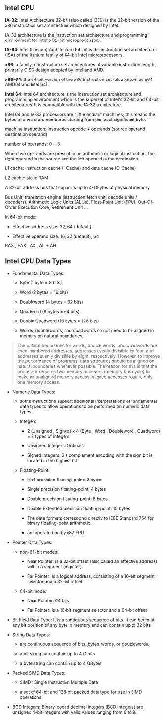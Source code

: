 ## Intel CPU

**IA-32**: Intel Architecture 32-bit (also called i386) is the 32-bit version of the x86 instruction set architecture which designed by Intel. 

IA-32 architecture is the instruction set architecture and programming environment for Intel's 32-bit microprocessors.

**IA-64**: Intel (Itanium) Architecture 64-bit is the instruction set architecture (ISA) of the Itanium family of 64-bit Intel microprocessors.

**x86**: a family of instruction set architectures of variable instruction length, primarily CISC design adopted by Intel and AMD. 

**x86-64**: the 64-bit version of the x86 instruction set (also known as x64, AMD64 and Intel 64).

**Intel 64**: Intel 64 architecture is the instruction set architecture and programming environment which is the superset of Intel's 32-bit and 64-bit architectures. It is compatible with the IA-32 architecture.


Intel 64 and IA-32 processors are "little endian" machines; this means the bytes of a word are numbered starting from the least significant byte.

machine instruction: instruction opcode + operands (source operand , destination operand)

number of operands: 0 ~ 3

When two operands are present in an arithmetic or logical instruction, the right operand is the source and the left operand is the destination.

L1 cache: instruction cache (I-Cache) and data cache (D-Cache)

L2 cache: static RAM

A 32-bit address bus that supports up to 4-GBytes of physical memory

Bus Unit, translation engine (instruction fetch unit, decode units / decoders), Arithmetic Logic Units (ALUs), Float-Point Unit (FPU), Out-Of-Order Execution Core, Retirement Unit ...

In 64-bit mode:

   + Effective address size: 32, 64 (default)

   + Effective operand size: 16, 32 (default), 64

RAX , EAX , AX , AL + AH

## Intel CPU Data Types

* Fundamental Data Types:

   + Byte (1 byte = 8 bits)

   + Word (2 bytes = 16 bits)

   + Doubleword (4 bytes = 32 bits)

   + Quadword (8 bytes = 64 bits)

   + Double Quadword (16 bytes = 128 bits)

   + Words, doublewords, and quadwords do not need to be aligned in memory on natural boundaries.

> The natural boundaries for words, double words, and quadwords are even-numbered addresses, 
> addresses evenly divisible by four, and addresses evenly divisible by eight, respectively.
> However, to improve the performance of programs, data structures should be aligned on natural boundaries whenever possible.
> The reason for this is that the processor requires two memory accesses (memory bus cycle) to make an unaligned memory access; 
> aligned accesses require only one memory access.

* Numeric Data Types:

   + some instructions support additional interpretations of fundamental data types to allow operations to be performed on numeric data types.

   + Integers:

      - 2 (Unsigned , Signed) x 4 (Byte , Word , Doubleword , Quadword) = 8 types of integers

      - Unsigned Integers: Ordinals

      - Signed Integers: 2's complement encoding with the sign bit is located in the highest bit

   + Floating-Point:

      - Half precision floating-point: 2 bytes

      - Single precision floating-point: 4 bytes

      - Double precision floating-point: 8 bytes

      - Double Extended precision floating-point: 10 bytes

      - The data formats correspond directly to IEEE Standard 754 for binary floating-point arithmetic.

      - are operated on by x87 FPU

* Pointer Data Types:

   + non-64-bit modes:

      - Near Pointer: is a 32-bit offset (also called an effective address) within a segment (register)

      - Far  Pointer: is a logical address, consisting of a 16-bit segment selector and a 32-bit offset

   + 64-bit mode:

      - Near Pointer: 64 bits

      - Far  Pointer: is a 16-bit segment selector and a 64-bit offset

* Bit Field Data Type: It is a contiguous sequence of bits. It can begin at any bit position of any byte in memory and can contain up to 32 bits

* String Data Types:

   + are continuous sequence of bits, bytes, words, or doublewords.

   + a bit  string can contain up to 4 G bits

   + a byte string can contain up to 4 GBytes

* Packed SIMD Data Types:

   + SIMD : Single Instruction Multiple Data

   + a set of 64-bit and 128-bit packed data type for use in SIMD operations

* BCD Integers: Binary-coded decimal integers (BCD integers) are unsigned 4-bit integers with valid values ranging from 0 to 9.
